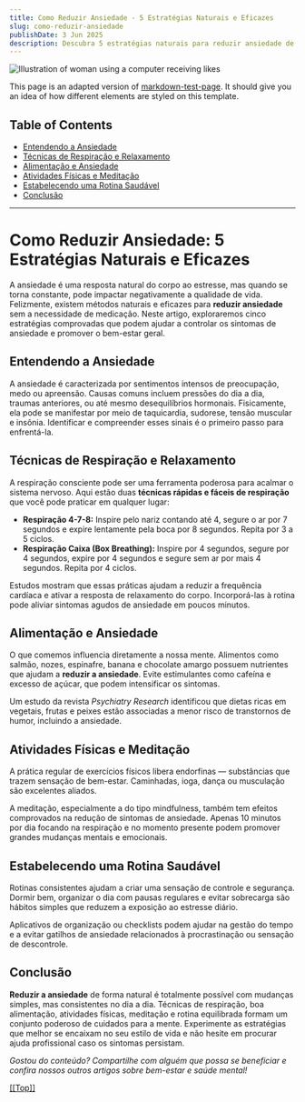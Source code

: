 ```yaml
---
title: Como Reduzir Ansiedade - 5 Estratégias Naturais e Eficazes
slug: como-reduzir-ansiedade
publishDate: 3 Jun 2025
description: Descubra 5 estratégias naturais para reduzir ansiedade de forma eficaz e melhore sua qualidade de vida com práticas simples e acessíveis.
---
```


![Illustration of woman using a computer receiving likes](/assets/blog/casual-life-3d-likes.webp)

This page is an adapted version of [markdown-test-page](https://github.com/fullpipe/markdown-test-page). It should give you an idea of how different elements are styled on this template.
<body>
  <h2><a name="top"></a>Table of Contents</h2>
  <ul>
    <li><a href="#entendendo">Entendendo a Ansiedade</a></li>
    <li><a href="#respiracao">Técnicas de Respiração e Relaxamento</a></li>
    <li><a href="#alimentacao">Alimentação e Ansiedade</a></li>
    <li><a href="#atividades">Atividades Físicas e Meditação</a></li>
    <li><a href="#rotina">Estabelecendo uma Rotina Saudável</a></li>
    <li><a href="#conclusao">Conclusão</a></li>
  </ul>
  <hr>

  <h1>Como Reduzir Ansiedade: 5 Estratégias Naturais e Eficazes</h1>

  <p>A ansiedade é uma resposta natural do corpo ao estresse, mas quando se torna constante, pode impactar negativamente a qualidade de vida. Felizmente, existem métodos naturais e eficazes para <strong>reduzir ansiedade</strong> sem a necessidade de medicação. Neste artigo, exploraremos cinco estratégias comprovadas que podem ajudar a controlar os sintomas de ansiedade e promover o bem-estar geral.</p>

  <h2><a name="entendendo"></a>Entendendo a Ansiedade</h2>
  <p>A ansiedade é caracterizada por sentimentos intensos de preocupação, medo ou apreensão. Causas comuns incluem pressões do dia a dia, traumas anteriores, ou até mesmo desequilíbrios hormonais. Fisicamente, ela pode se manifestar por meio de taquicardia, sudorese, tensão muscular e insônia. Identificar e compreender esses sinais é o primeiro passo para enfrentá-la.</p>

  <h2><a name="respiracao"></a>Técnicas de Respiração e Relaxamento</h2>
  <p>A respiração consciente pode ser uma ferramenta poderosa para acalmar o sistema nervoso. Aqui estão duas <strong>técnicas rápidas e fáceis de respiração</strong> que você pode praticar em qualquer lugar:</p>
  <ul>
    <li><strong>Respiração 4-7-8:</strong> Inspire pelo nariz contando até 4, segure o ar por 7 segundos e expire lentamente pela boca por 8 segundos. Repita por 3 a 5 ciclos.</li>
    <li><strong>Respiração Caixa (Box Breathing):</strong> Inspire por 4 segundos, segure por 4 segundos, expire por 4 segundos e segure sem ar por mais 4 segundos. Repita por 4 ciclos.</li>
  </ul>
  <p>Estudos mostram que essas práticas ajudam a reduzir a frequência cardíaca e ativar a resposta de relaxamento do corpo. Incorporá-las à rotina pode aliviar sintomas agudos de ansiedade em poucos minutos.</p>

  <h2><a name="alimentacao"></a>Alimentação e Ansiedade</h2>
  <p>O que comemos influencia diretamente a nossa mente. Alimentos como salmão, nozes, espinafre, banana e chocolate amargo possuem nutrientes que ajudam a <strong>reduzir a ansiedade</strong>. Evite estimulantes como cafeína e excesso de açúcar, que podem intensificar os sintomas.</p>
  <p>Um estudo da revista <em>Psychiatry Research</em> identificou que dietas ricas em vegetais, frutas e peixes estão associadas a menor risco de transtornos de humor, incluindo a ansiedade.</p>

  <h2><a name="atividades"></a>Atividades Físicas e Meditação</h2>
  <p>A prática regular de exercícios físicos libera endorfinas — substâncias que trazem sensação de bem-estar. Caminhadas, ioga, dança ou musculação são excelentes aliados.</p>
  <p>A meditação, especialmente a do tipo mindfulness, também tem efeitos comprovados na redução de sintomas de ansiedade. Apenas 10 minutos por dia focando na respiração e no momento presente podem promover grandes mudanças mentais e emocionais.</p>

  <h2><a name="rotina"></a>Estabelecendo uma Rotina Saudável</h2>
  <p>Rotinas consistentes ajudam a criar uma sensação de controle e segurança. Dormir bem, organizar o dia com pausas regulares e evitar sobrecarga são hábitos simples que reduzem a exposição ao estresse diário.</p>
  <p>Aplicativos de organização ou checklists podem ajudar na gestão do tempo e a evitar gatilhos de ansiedade relacionados à procrastinação ou sensação de descontrole.</p>

  <h2><a name="conclusao"></a>Conclusão</h2>
  <p><strong>Reduzir a ansiedade</strong> de forma natural é totalmente possível com mudanças simples, mas consistentes no dia a dia. Técnicas de respiração, boa alimentação, atividades físicas, meditação e rotina equilibrada formam um conjunto poderoso de cuidados para a mente. Experimente as estratégias que melhor se encaixam no seu estilo de vida e não hesite em procurar ajuda profissional caso os sintomas persistam.</p>

  <p><em>Gostou do conteúdo? Compartilhe com alguém que possa se beneficiar e confira nossos outros artigos sobre bem-estar e saúde mental!</em></p>

  <p><a href="#top">[[Top]]</a></p>
</body>